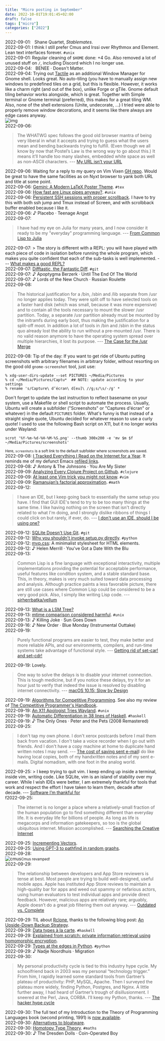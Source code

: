 ```yaml
---
title: "Micro posting in September"
date: 2022-10-01T19:01:45+02:00
draft: false
tags: ["micro"]
categories: ["2022"]
---
```


<a href="#" style="text-decoration: none;">2022-09-01</a>: <a href="" class="iconfont icon-music" title="rss"></a> &nbsp; Shane Quartet, _Stablemates_.<br>
<a href="#" style="text-decoration: none;">2022-09-01</a>: I think I still prefer Cmus and Irssi over Rhythmox and Element. Lean text interfaces forever. `#unix`<br>
<a href="#" style="text-decoration: none;">2022-09-01</a>: Regular cleaning of `$HOME` done: +4 Go. Also removed a lot of unused stuff on `/`, including Discord which I no longer use.<br>
<a href="#" style="text-decoration: none;">2022-09-04</a>: <a href="" class="iconfont icon-music" title="rss"></a>&nbsp; BENEE · Doesn't Matter.<br>
<a href="#" style="text-decoration: none;">2022-09-04</a>: Trying out [Tactile](https://extensions.gnome.org/extension/4548/tactile/) as an additional Window Manager for Gnome shell. Looks great. No auto-tiling (you have to manually assign new windows to predefined tiles on a grid, but this is flexible. However, it works like a charm right (and out of the box), unlike Forge or gTile. Gnome default tiling behavior works alongside, which is great. Together with Simple terminal or Gnome terminal (preferred), this makes for a great tiling WM. Also, none of the shell extensions (Unite, undecorate, ...) I tried were able to properly remove window decorations, and it seems like there always are edge cases anyway.<br>![img](/img/2022-09-04-11-15-36.png)<br>
<a href="#" style="text-decoration: none;">2022-09-06</a>:

> The WHATWG spec follows the good old browser mantra of being very liberal in what it accepts and trying to guess what the users mean and bending backwards trying to fulfill. (Even though we all know by now that Postel’s Law is the wrong way to go about this.) It means it’ll handle too many slashes, embedded white space as well as non-ASCII characters. --- [My URL isn’t your URL](https://daniel.haxx.se/blog/2016/05/11/my-url-isnt-your-url/)<br>

<a href="#" style="text-decoration: none;">2022-09-06</a>: Waiting for a reply to my query on Vim Vixen [GH repo](https://github.com/ueokande/vim-vixen/issues/1447). Would be great to have the same facilities as on Nyxt browser to yank both URL and title at some point.<br>
<a href="#" style="text-decoration: none;">2022-09-06</a>: [Gemini: A Modern LaTeX Poster Theme](https://www.anishathalye.com/2018/07/19/gemini-a-modern-beamerposter-theme/). `#tex`<br>
<a href="#" style="text-decoration: none;">2022-09-06</a>: [How fast are Linux pipes anyway?](https://mazzo.li/posts/fast-pipes.html). `#unix`<br>
<a href="#" style="text-decoration: none;">2022-09-06</a>: [Persistent SSH sessions with proper scrollback](https://mazzo.li/posts/autoscreen.html). I have to try this with both ssh jump and Tmux instead of Screen, and with scrolbback buffer enabled because i like it.<br>
<a href="#" style="text-decoration: none;">2022-09-06</a>: ♪ Placebo · Teenage Angst<br>
<a href="#" style="text-decoration: none;">2022-09-07</a>:

> I have had my eye on Julia for many years, and I now consider it ready to be my "everyday" programming language. --- [From Common Lisp to Julia](https://mfiano.net/posts/2022-09-04-from-common-lisp-to-julia/)<br>

<a href="#" style="text-decoration: none;">2022-09-07</a>: > The story is different with a REPL: you will have played with each piece of code in isolation before running the whole program, which makes you quite confident that each of the sub-tasks is well implemented. --- [What makes a good REPL?](https://vvvvalvalval.github.io/posts/what-makes-a-good-repl.html)<br>
<a href="#" style="text-decoration: none;">2022-09-07</a>: [Difftastic, the Fantastic Diff](https://www.wilfred.me.uk/blog/2022/09/06/difftastic-the-fantastic-diff/). `#git`<br>
<a href="#" style="text-decoration: none;">2022-09-07</a>: ♪ Apoptygma Berzerk · Until The End Of The World<br>
<a href="#" style="text-decoration: none;">2022-09-07</a>: ♪ Lords of the New Church · Russian Roulette<br>
<a href="#" style="text-decoration: none;">2022-09-08</a>:

> The historical justification for a /bin, /sbin and /lib separate from /usr no longer applies today. They were split off to have selected tools on a faster hard disk (which was small, because it was more expensive) and to contain all the tools necessary to mount the slower /usr partition. Today, a separate /usr partition already must be mounted by the initramfs during early boot, thus making the justification for a split-off moot. In addition a lot of tools in /bin and /sbin in the status quo already lost the ability to run without a pre-mounted /usr. There is no valid reason anymore to have the operating system spread over multiple hierarchies, it lost its purpose. --- [The Case for the /usr Merge](https://www.freedesktop.org/wiki/Software/systemd/TheCaseForTheUsrMerge/)<br>

<a href="#" style="text-decoration: none;">2022-09-08</a>: Tip of the day: If you want to get ride of Ubuntu putting screenshots with arbitrary filenames in arbitrary folder, without resorting on the good old `gnome-screenshot` tool, just use:

```shell
% xdg-user-dirs-update --set PICTURES ~/Media/Pictures
% cd ~/Media/Pictures/Captu*  ## NOTE: update according to your settings
% rename 's/Capture\ d’écran\ d[eu]\ //g;s/\s/-/g' *
```

Don't forget to update the last instruction to reflect basename on your system, use a Makefile or shell script to automate the process. Usually, Ubuntu will create a subfolder ("Screenshots" or "Captures d'écran" or whatever) in the default `PICTURES` folder. What's funny is that instead of a straight single quote, Ubuntu decided for whatever reason to use a curly quote! I used to use the following Bash script on X11, but it no longer works under Wayland:

```shell
scrot '%Y-%m-%d-%H-%M-%S.png' --thumb 300x200 -e 'mv $m $f ~/Media/Pictures/screenshots'
```

<small>Here, <code>screenhots</code> is a soft link to the default subfolder where screenshots are saved.</small><br>
<a href="#" style="text-decoration: none;">2022-09-08</a>: [I Tracked Everything I Read on the Internet for a Year](https://www.tdpain.net/blog/a-year-of-reading). It reminds me of my defunct Emacs [refiled links](/pub/urls.html).<br>
<a href="#" style="text-decoration: none;">2022-09-08</a>: ♪ Antony & The Johnsons · You Are My Sister<br>
<a href="#" style="text-decoration: none;">2022-09-09</a>: [Analyzing Every Clojure Project on Github](https://blog.phronemophobic.com/dewey-analysis.html). `#clojure`<br>
<a href="#" style="text-decoration: none;">2022-09-09</a>: [At least one Vim trick you might not know](https://www.hillelwayne.com/post/intermediate-vim/). `#vim`<br>
<a href="#" style="text-decoration: none;">2022-09-09</a>: [Ramanujan’s factorial approximation](https://www.johndcook.com/blog/2012/09/25/ramanujans-factorial-approximation/). `#math`<br>
<a href="#" style="text-decoration: none;">2022-09-12</a>:

> I have an IDE, but I keep going back to essentially the same setup you have. I find that GUI IDE's tend to try to be too many things at the same time. I like having nothing on the screen that isn't directly related to what I'm doing, and I strongly dislike ribbons of things I could click on but rarely, if ever, do. --- [ I don't use an IDE, should I be using one?](https://news.ycombinator.com/item?id=24888590)<br>

<a href="#" style="text-decoration: none;">2022-09-12</a>: [SQLite Doesn't Use Git](https://matt-rickard.com/sqlite-doesnt-use-git). `#git`<br>
<a href="#" style="text-decoration: none;">2022-09-12</a>: [Why you shouldn't invoke setup.py directly](https://blog.ganssle.io/articles/2021/10/setup-py-deprecated.html). `#python`<br>
<a href="#" style="text-decoration: none;">2022-09-12</a>: [mvp.css](https://andybrewer.github.io/mvp/): A minimalist stylesheet for HTML elements.<br>
<a href="#" style="text-decoration: none;">2022-09-12</a>: ♪ Helen Merrill · You've Got a Date With the Blu<br>
<a href="#" style="text-decoration: none;">2022-09-13</a>:

> Common Lisp is a fine language with exceptional interactivity, multiple implementations providing the potential for acceptable performance, useful features like condition system, and a stable standard base. This, in theory, makes is very much suited toward data processing and analysis. Although practice paints a less favorable picture, there are still use cases where Common Lisp could be considered to be a very good pick. Also, I simply like writing Lisp code. --- [sirherrbatka/vellum](https://github.com/sirherrbatka/vellum)<br>

<a href="#" style="text-decoration: none;">2022-09-13</a>: [What is a LSM Tree?](https://creativcoder.dev/what-is-lsm-tree)<br>
<a href="#" style="text-decoration: none;">2022-09-13</a>: [mtime comparison considered harmful](https://apenwarr.ca/log/20181113). `#unix`<br>
<a href="#" style="text-decoration: none;">2022-09-13</a>: ♪ Killing Joke · Sun Goes Down<br>
<a href="#" style="text-decoration: none;">2022-09-16</a>: ♪ New Order · Blue Monday (Instrumental Outtake)<br>
<a href="#" style="text-decoration: none;">2022-09-19</a>:

> Purely functional programs are easier to test, they make better and more reliable APIs, and our environments, compilers, and run-time systems take advantage of functional style. --- [Getting rid of set-car! and set-cdr!](https://blog.racket-lang.org/2007/11/getting-rid-of-set-car-and-set-cdr.html)<br>

<a href="#" style="text-decoration: none;">2022-09-19</a>: Lovely.

> One way to solve the delays is to disable your internet connection. This is tough medicine, but if you notice these delays, try it for an hour just to verify that indeed the issue is resolved by disabling internet connectivity. --- [macOS 10.15: Slow by Design](https://sigpipe.macromates.com/2020/macos-catalina-slow-by-design/)<br>

<a href="#" style="text-decoration: none;">2022-09-19</a>: [Algorithms for Competitive Programming](https://cp-algorithms.com/). See also my review of [The Competitive Programmer's Handbook](/post/the-competitive-programmer-s-handbook/).<br>
<a href="#" style="text-decoration: none;">2022-09-19</a>: [An X11 Apologist Tries Wayland](https://artemis.sh/2022/09/18/wayland-from-an-x-apologist.html). `#unix`<br>
<a href="#" style="text-decoration: none;">2022-09-19</a>: [Automatic Differentiation in 38 lines of Haskell](https://gist.github.com/ttesmer/948df432cf46ec6db8c1e83ab59b1b21). `#haskell`<br>
<a href="#" style="text-decoration: none;">2022-09-19</a>: ♪ The Only Ones · Peter and the Pets (2008 Remastered)<br>
<a href="#" style="text-decoration: none;">2022-09-25</a>:

> I don't tap my own phone. I don't xerox postcards before I mail them back from vacation. I don't take a voice recorder when I go out with friends. And I don't have a copy machine at home to duplicate hand written notes I may send. --- [The cost of saving sent e-mail](https://mark.stosberg.com/the_cost_of_saving_sent_e-mail/)I do like having local copies, both of my handxritten notes and of my sent e-mails. Digital nomadism, with one foot in the analog world.<br>

<a href="#" style="text-decoration: none;">2022-09-25</a>: > I keep trying to quit vim. I keep ending up inside a terminal, inside vim, writing code. Like SQLite, vim is an island of stability over my career. While I wish IDEs were better, I am extremely thankful for tools that work and respect the effort I have taken to learn them, decade after decade. --- [Software I’m thankful for](https://crawshaw.io/blog/thankful-for-technology)<br>
f<a href="#" style="text-decoration: none;">2022-09-25</a>:

> The internet is no longer a place where a relatively-small fraction of the human population go to find something different than everyday life. It is everyday life for billions of people. As long as life is megacorps and information gatekeepers, so too is the global ubiquitous internet. Mission accomplished. --- [Searching the Creative Internet](https://crawshaw.io/blog/searching-the-creative-internet)<br>

<a href="#" style="text-decoration: none;">2022-09-25</a>: [Incrementing Vectors](https://travisdowns.github.io/blog/2019/08/26/vector-inc.html).<br>
<a href="#" style="text-decoration: none;">2022-09-25</a>: [Using GPT-3 to pathfind in random graphs](https://jacobbrazeal.wordpress.com/2022/09/23/gpt-3-can-find-paths-up-to-7-nodes-long-in-random-graphs/).<br>
<a href="#" style="text-decoration: none;">2022-09-28</a>: <br>![cmus](/img/2022-09-28-15-34-53.png)<small>Cmus revamped!</small><br>
<a href="#" style="text-decoration: none;">2022-09-29</a>:

> The relationship between developers and App Store reviewers is tense at best. Most people are trying to build well-designed, useful mobile apps. Apple has instituted App Store reviews to maintain a high-quality bar for apps and weed out spammy or nefarious actors, using human evaluators to test individual apps and provide direct feedback. However, malicious apps are relatively rare; arguably, Apple doesn’t do a great job filtering them out anyway. --- [Outdated vs. Complete](https://vivqu.com/blog/2022/09/25/outdated-apps/)<br>

<a href="#" style="text-decoration: none;">2022-09-29</a>: TIL about [Rclone](https://rclone.org/), thanks to the following blog post: [An Upside-Down Backup Strategy](https://ivymike.dev/upside-down-backups.html).<br>
<a href="#" style="text-decoration: none;">2022-09-29</a>: [Data types à la carte](https://www.extrema.is/blog/2022/04/04/data-types-a-la-carte). `#haskell`<br>
<a href="#" style="text-decoration: none;">2022-09-29</a>: [Explained from scratch: private information retrieval using homomorphic encryption](https://blintzbase.com/posts/pir-and-fhe-from-scratch/).<br>
<a href="#" style="text-decoration: none;">2022-09-29</a>: [Types at the edges in Python](https://blog.meadsteve.dev/programming/2020/02/10/types-at-the-edges-in-python/). `#python`<br>
<a href="#" style="text-decoration: none;">2022-09-29</a>: ♪ Nadje Noordhuis · Migration<br>
<a href="#" style="text-decoration: none;">2022-09-30</a>:

> My personal productivity cycle is tied to this industry hype cycle. My schoolfriend back in 2003 was my personal “technology trigger.” From him, I rapidly learned some standard tools from Gartner’s plateau of productivity: PHP, MySQL, Apache. Then I surveyed the plateau more widely, finding Python, Postgres, and Nginx. A little further away, I had heard of Gartner’s trough of disillusionment. I sneered at the Perl, Java, CORBA. I’ll keep my Python, thanks. --- [The hacker hype cycle](https://jameshfisher.com/2019/03/23/the-hacker-hype-cycle/)<br>

<a href="#" style="text-decoration: none;">2022-09-30</a>: The full text of my Introduction to the Theory of Programming Languages book (second printing, 1991) is [now available](https://bertrandmeyer.com/2022/09/28/introduction-theory-programming-languages-full-book-now-freely-available/).<br>
<a href="#" style="text-decoration: none;">2022-09-30</a>: [Alternatives to bloatware](https://github.com/mayfrost/guides/blob/master/ALTERNATIVES.md).<br>
<a href="#" style="text-decoration: none;">2022-09-30</a>: [Homotopy Type Theory](https://homotopytypetheory.org/book/). `#maths`<br>
<a href="#" style="text-decoration: none;">2022-09-30</a>: ♪ The Dresden Dolls · Coin-Operated Boy<br>

